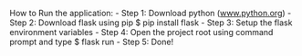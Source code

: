 How to Run the application:
    - Step 1: Download python (www.python.org)
    - Step 2: Download flask using pip
        $ pip install flask
    - Step 3: Setup the flask environment variables
    - Step 4: Open the project root using command prompt and type
        $ flask run
    - Step 5: Done!
